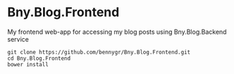 # Bny.Blog.Frontend
My frontend web-app for accessing my blog posts using Bny.Blog.Backend service

```
git clone https://github.com/bennygr/Bny.Blog.Frontend.git
cd Bny.Blog.Frontend
bower install
```
